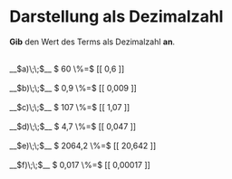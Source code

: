 <!--
version:  0.0.1

language: de

@style
main > *:not(:last-child) {
  margin-bottom: 3rem;
}

input {
    text-align: center;
}

.flex-container {
    display: flex;
    flex-wrap: wrap;
    align-items: stretch;
    gap: 20px;
}

.flex-child {
    flex: 1;
    min-width: 350px;
    margin-right: 20px;
}

@media (max-width: 400px) {
    .flex-child {
        flex: 100%;
        margin-right: 0;
    }
}
@end

formula: \carry   \textcolor{red}{\scriptsize #1}
formula: \digit   \rlap{\carry{#1}}\phantom{#2}#2
formula: \permil  \text{‰}

import: https://raw.githubusercontent.com/LiaTemplates/Tikz-Jax/main/README.md

script: https://cdn.jsdelivr.net/gh/LiaTemplates/Tikz-Jax@main/dist/index.js


tags: Dezimalzahlen, Prozent, sehr leicht, sehr niedrig, Angeben

comment: Wandle die Prozentzahl in eine Dezimalzahl um.

author: Martin Lommatzsch

-->




# Darstellung als Dezimalzahl

**Gib** den Wert des Terms als Dezimalzahl **an**.

<section class="flex-container">

<div class="flex-child">
<br>
__$a)\;\;$__ $ 60 \%=$ [[  0,6  ]]
<br>
</div> 
<div class="flex-child">
<br>
__$b)\;\;$__ $ 0,9 \%=$ [[  0,009  ]]
<br>
</div> 
<div class="flex-child">
<br>
__$c)\;\;$__ $ 107 \%=$ [[  1,07  ]]
<br>
</div> 
<div class="flex-child">
<br>
__$d)\;\;$__ $ 4,7 \%=$ [[  0,047  ]]
<br>
</div> 
<div class="flex-child">
<br>
__$e)\;\;$__ $ 2064,2 \%=$ [[  20,642  ]]
<br>
</div> 
<div class="flex-child">
<br>
__$f)\;\;$__ $ 0,017 \%=$ [[  0,00017  ]]
<br>
</div> 
</section>
<br>
<br>
<br>
<br>

